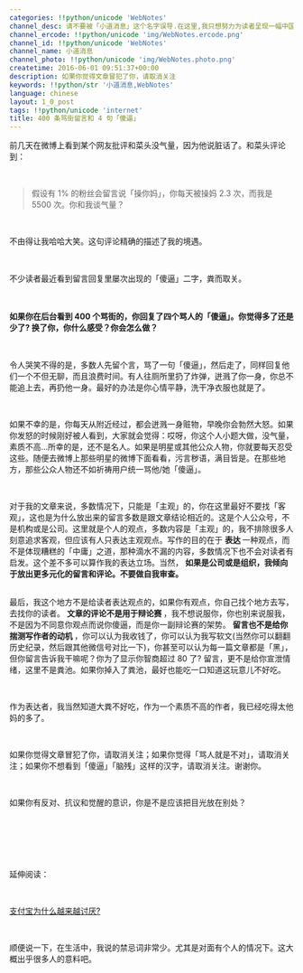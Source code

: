 ```yaml
---
categories: !!python/unicode 'WebNotes'
channel_desc: 请不要被「小道消息」这个名字误导.在这里,我只想努力为读者呈现一幅中国互联网的清明上河图.
channel_ercode: !!python/unicode 'img/WebNotes.ercode.png'
channel_id: !!python/unicode 'WebNotes'
channel_name: 小道消息
channel_photo: !!python/unicode 'img/WebNotes.photo.png'
createtime: 2016-06-01 09:51:37+00:00
description: 如果你觉得文章冒犯了你，请取消关注
keywords: !!python/str '小道消息,WebNotes'
language: chinese
layout: 1_0_post
tags: !!python/unicode 'internet'
title: 400 条骂街留言和 4 句「傻逼」
---
```

<div class="rich_media_content" id="js_content">
<p>
         前几天在微博上看到某个网友批评和菜头没气量，因为他说脏话了。和菜头评论到：
        </p>
<p>
<br/>
</p>
<blockquote>
<p>
          假设有 1% 的粉丝会留言说「操你妈」，你每天被操妈 2.3 次，而我是 5500 次。你和我谈气量？
         </p>
</blockquote>
<p>
<br/>
</p>
<p>
         不由得让我哈哈大笑。这句评论精确的描述了我的境遇。
        </p>
<p>
<span style="color: rgb(84, 84, 84); font-family: arial, sans-serif; font-size: small; font-variant-ligatures: normal; font-variant-position: normal; font-variant-numeric: normal; font-variant-alternates: normal; font-variant-east-asian: normal; line-height: 18.2px;  widows: 1; background-color: rgb(255, 255, 255);">
<br/>
</span>
</p>
<p>
         不少读者最近看到留言回复里屡次出现的「傻逼」二字，粪而取关。
        </p>
<p>
<span style="color: rgb(84, 84, 84); font-family: arial, sans-serif; font-size: small; font-variant-ligatures: normal; font-variant-position: normal; font-variant-numeric: normal; font-variant-alternates: normal; font-variant-east-asian: normal; line-height: 18.2px;  widows: 1; background-color: rgb(255, 255, 255);">
<br/>
</span>
</p>
<p>
<strong>
          如果你在后台看到 400 个骂街的，你回复了四个骂人的「傻逼」。你觉得多了还是少了? 换了你，你什么感受？你会怎么做？
         </strong>
</p>
<p>
<span style="color: rgb(84, 84, 84); font-family: arial, sans-serif; font-size: small; font-variant-ligatures: normal; font-variant-position: normal; font-variant-numeric: normal; font-variant-alternates: normal; font-variant-east-asian: normal; line-height: 18.2px;  widows: 1; background-color: rgb(255, 255, 255);">
<br/>
</span>
</p>
<p>
         令人哭笑不得的是，多数人先留个言，骂了一句「傻逼」，然后走了，同样回复他们一个不但无聊，而且浪费时间。有人往厕所里扔了炸弹，迸溅了你一身，你总不能追上去，再扔他一身。最好的办法是你心情平静，洗干净衣服也就是了。
        </p>
<p>
<br/>
</p>
<p>
         如果不幸的是，你每天从附近经过，都会迸溅一身赃物，早晚你会勃然大怒。如果你发怒的时候刚好被人看到，大家就会觉得：哎呀，你这个人小题大做，没气量，素质不高…所幸的是，还不是名人。如果是明星或其他公众人物，你就要每天忍受这些。随便去微博上那些明星的微博下面看看，污言秽语，满目皆是。在那些地方，那些公众人物还不如祈祷用户统一骂他/她「傻逼」。
        </p>
<p>
<br/>
</p>
<p>
         对于我的文章来说，多数情况下，只能是「主观」的，你在这里最好不要找「客观」，这也是为什么放出来的留言多数是跟文章结论相近的。这是个人公众号，不是机构或是公司。这里就是个人的观点，多数内容是「主观」的，我不排除很多人刻意追求客观，但应该有人只表达主观观点。写作的目的在于
         <strong>
          表达
         </strong>
         一种观点，而不是体现糟糕的「中庸」之道，那种滴水不漏的内容，多数情况下也不会对读者有启发。这个差不多可以算作我的表达立场。当然，
         <strong>
          如果是公司或是组织，我倾向于放出更多元化的留言和评论。不要做自我审查。
         </strong>
</p>
<p style="widows: 1; ">
<span style="color:#545454;font-family:arial, sans-serif;font-size:2px">
<span style="background-color: rgb(255, 255, 255);">
<br/>
</span>
</span>
</p>
<p>
         最后，我这个地方不是给读者表达观点的，如果你有观点，你自己找个地方去写，去找你的读者。
         <strong>
          文章的评论不是用于辩论赛
         </strong>
         ，我不想说服你，你也别来说服我，不是因为不同意你观点而说你傻逼，而是你一副辩论赛的架势。
         <strong>
          留言也不是给你揣测写作者的动机
         </strong>
         ，你可以认为我收钱了，你可以认为我写软文(当然你可以翻翻历史纪录，然后跟其他微信号对比一下)，你甚至可以认为每一篇文章都是「黑」，但你留言告诉我干嘛呢？你为了显示你智商超过 80 了? 留言，更不是给你宣泄情绪，这里不是粪池。如果你掉入了粪池，最好也能吃一口知道这玩意儿不好吃。
        </p>
<p>
<br/>
</p>
<p>
         作为表达者，我当然知道大粪不好吃，作为一个素质不高的作者，我已经吃得太他妈的多了。
        </p>
<p>
<br/>
</p>
<p>
         如果你觉得文章冒犯了你，请取消关注；如果你觉得「骂人就是不对」，请取消关注；如果你不想看到「傻逼」「脑残」这样的汉字，请取消关注。谢谢你。
        </p>
<p>
<br/>
</p>
<p>
         如果你有反对、抗议和觉醒的意识，你是不是应该把目光放在别处？
        </p>
<p>
<br/>
</p>
<p>
<br/>
</p>
<p>
<br/>
</p>
<p>
         延伸阅读：
        </p>
<p>
<br/>
</p>
<p>
<a data_ue_src="http://mp.weixin.qq.com/s?__biz=MjM5ODIyMTE0MA==&amp;mid=2650968309&amp;idx=1&amp;sn=5194214395c6e96518e0540b03c51be0&amp;scene=21#wechat_redirect" href="http://mp.weixin.qq.com/s?__biz=MjM5ODIyMTE0MA==&amp;mid=2650968309&amp;idx=1&amp;sn=5194214395c6e96518e0540b03c51be0&amp;scene=21#wechat_redirect" target="_blank">
          支付宝为什么越来越讨厌?
         </a>
<br/>
</p>
<p>
<br/>
</p>
<p>
         顺便说一下，在生活中，我说的禁忌词非常少。尤其是对面有个人的情况下。这大概出乎很多人的意料吧。
        </p>
</div>